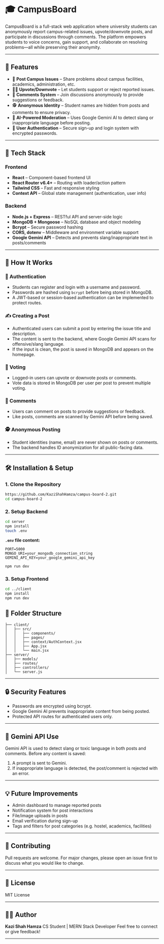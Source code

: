 # 🎓 CampusBoard

CampusBoard is a full-stack web application where university students can anonymously report campus-related issues, upvote/downvote posts, and participate in discussions through comments. The platform empowers students to voice concerns, gain support, and collaborate on resolving problems—all while preserving their anonymity.

---

## 🚀 Features

- 📝 **Post Campus Issues** – Share problems about campus facilities, academics, administration, etc.
- 🔼🔽 **Upvote/Downvote** – Let students support or reject reported issues.
- 💬 **Comments System** – Join discussions anonymously to provide suggestions or feedback.
- 🕵️ **Anonymous Identity** – Student names are hidden from posts and comments to ensure privacy.
- 🧠 **AI-Powered Moderation** – Uses Google Gemini AI to detect slang or inappropriate language before posting.
- 🔐 **User Authentication** – Secure sign-up and login system with encrypted passwords.

---

## 🧱 Tech Stack

### Frontend
- **React** – Component-based frontend UI
- **React Router v6.4+** – Routing with loader/action pattern
- **Tailwind CSS** – Fast and responsive styling
- **Context API** – Global state management (authentication, user info)

### Backend
- **Node.js + Express** – RESTful API and server-side logic
- **MongoDB + Mongoose** – NoSQL database and object modeling
- **Bcrypt** – Secure password hashing
- **CORS, dotenv** – Middleware and environment variable support
- **Google Gemini API** – Detects and prevents slang/inappropriate text in posts/comments

---


## 🧠 How It Works

### 🔐 Authentication
- Students can register and login with a username and password.
- Passwords are hashed using `bcrypt` before being stored in MongoDB.
- A JWT-based or session-based authentication can be implemented to protect routes.

### ✍️ Creating a Post
- Authenticated users can submit a post by entering the issue title and description.
- The content is sent to the backend, where Google Gemini API scans for offensive/slang language.
- If the input is clean, the post is saved in MongoDB and appears on the homepage.

### 📣 Voting
- Logged-in users can upvote or downvote posts or comments.
- Vote data is stored in MongoDB per user per post to prevent multiple voting.

### 💬 Comments
- Users can comment on posts to provide suggestions or feedback.
- Like posts, comments are scanned by Gemini API before being saved.

### 🕵️ Anonymous Posting
- Student identities (name, email) are never shown on posts or comments.
- The backend handles ID anonymization for all public-facing data.

---

## 🛠️ Installation & Setup

### 1. Clone the Repository

```bash
https://github.com/KaziShahHamza/campus-board-2.git
cd campus-board-2
````

### 2. Setup Backend

```bash
cd server
npm install
touch .env
```

**`.env` file content:**

```
PORT=5000
MONGO_URI=your_mongodb_connection_string
GEMINI_API_KEY=your_google_gemini_api_key
```

```bash
npm run dev
```

### 3. Setup Frontend

```bash
cd ../client
npm install
npm run dev
```

## 📂 Folder Structure

```
├── client/
│   ├── src/
│   │   ├── components/
│   │   ├── pages/
│   │   ├── context/AuthContext.jsx
│   │   ├── App.jsx
│   │   └── main.jsx
├── server/
│   ├── models/
│   ├── routes/
│   ├── controllers/
│   └── server.js
```

---

## 🔒 Security Features

* Passwords are encrypted using bcrypt.
* Google Gemini AI prevents inappropriate content from being posted.
* Protected API routes for authenticated users only.

---

## 🤖 Gemini API Use

Gemini API is used to detect slang or toxic language in both posts and comments. Before any content is saved:

1. A prompt is sent to Gemini.
2. If inappropriate language is detected, the post/comment is rejected with an error.

---

## 💡 Future Improvements

* Admin dashboard to manage reported posts
* Notification system for post interactions
* File/image uploads in posts
* Email verification during sign-up
* Tags and filters for post categories (e.g. hostel, academics, facilities)

---

## 🤝 Contributing

Pull requests are welcome. For major changes, please open an issue first to discuss what you would like to change.

---

## 📄 License

MIT License

---

## 🧑‍💻 Author

**Kazi Shah Hamza**
CS Student | MERN Stack Developer
Feel free to connect or give feedback!

---

